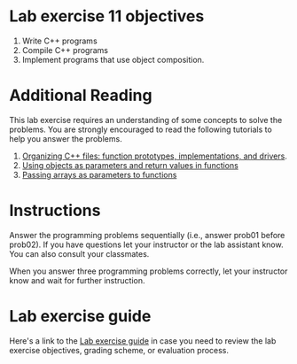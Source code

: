 # Lab exercise 11 objectives
1. Write C++ programs
2. Compile C++ programs
3. Implement programs that use object composition.

# Additional Reading
This lab exercise requires an understanding of some concepts to solve the problems. You are strongly encouraged to read the following tutorials to help you answer the problems.

1. [Organizing C++ files: function prototypes, implementations, and drivers](https://github.com/ILXL-guides/function-file-organization).
1. [Using objects as parameters and return values in functions](https://github.com/ILXL-guides/object-parameters-and-return-values)
1. [Passing arrays as parameters to functions](https://github.com/ILXL-guides/arrays-as-parameters)

# Instructions
Answer the programming problems sequentially (i.e., answer prob01 before prob02). If you have questions let your instructor or the lab assistant know. You can also consult your classmates.

When you answer three programming problems correctly, let your instructor know and wait for further instruction.

# Lab exercise guide
Here's a link to the [Lab exercise guide](https://docs.google.com/document/d/1wW2CiR1JMfUDNYmdcrEGZGAkZDj2sDrE8qpoliAeB_o/edit?usp=sharing) in case you need to review the lab exercise objectives, grading scheme, or evaluation process.
